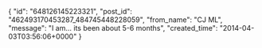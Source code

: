  {
   "id": "648126145223321",
   "post_id": "462493170453287_484745448228059",
   "from_name": "CJ ML",
   "message": "I am... its been about 5-6 months",
   "created_time": "2014-04-03T03:56:06+0000"
 }
